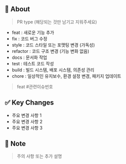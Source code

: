 ## 🚀 About

> PR type (해당되는 것만 남기고 지워주세요)
  - feat : 새로운 기능 추가
  - fix : 코드 버그 수정
  - style : 코드 스타일 또는 포맷팅 변경 (가독성)
  - refactor : 코드 구조 변경 (기능 변화 없음)
  - docs : 문서화 작업
  - test : 테스트 코드 작성
  - build : 빌드 시스템, 배포 시스템, 의존성 관리
  - chore : 일상적인 유지보수, 환경 설정 변경, 패키지 업데이트
    
> feat #관련이슈번호

## ✅ Key Changes

- 주요 변경 사항 1
- 주요 변경 사항 2
- 주요 변경 사항 3

## 📍 Note

> 주의 사항 또는 추가 설명
